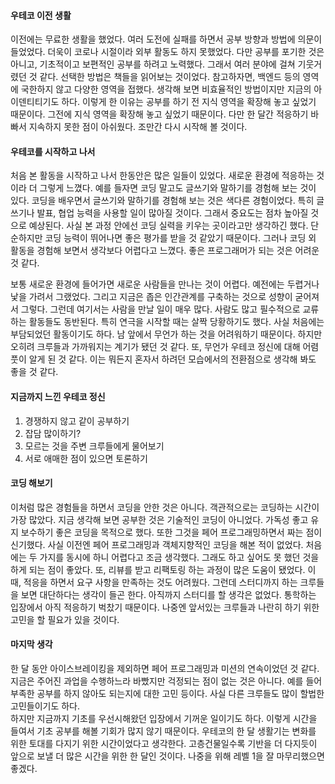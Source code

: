 #### 우테코 이전 생활
 이전에는 무료한 생활을 했었다. 여러 도전에 실패를 하면서 공부 방향과 방법에 의문이 들었었다. 더욱이 코로나 시절이라 외부 활동도 하지 못했었다.
다만 공부를 포기한 것은 아니고, 기초적이고 보편적인 공부를 하려고 노력했다. 그래서 여러 분야에 걸쳐 기웃거렸던 것 같다.
선택한 방법은 책들을 읽어보는 것이었다. 참고하자면, 백엔드 등의 영역에 국한하지 않고 다양한 영역을 접했다. 생각해 보면 비효율적인 방법이지만 지금의 아이덴티티기도 하다. 
이렇게 한 이유는 공부를 하기 전 지식 영역을 확장해 놓고 싶었기 때문이다. 그전에 지식 영역을 확장해 놓고 싶었기 때문이다.
다만 한 달간 적응하기 바빠서 지속하지 못한 점이 아쉬웠다. 조만간 다시 시작해 볼 것이다.

#### 우테코를 시작하고 나서
 처음 본 활동을 시작하고 나서 한동안은 많은 일들이 있었다. 새로운 환경에 적응하는 것이라 더 그렇게 느꼈다.
예를 들자면 코딩 말고도 글쓰기와 말하기를 경험해 보는 것이 있다. 코딩을 배우면서 글쓰기와 말하기를 경험해 보는 것은 색다른 경험이었다.
특히 글쓰기나 발표, 협업 능력을 사용할 일이 많아질 것이다. 그래서 중요도는 점차 높아질 것으로 예상된다.
사실 본 과정 안에선 코딩 실력을 키우는 곳이라고만 생각하긴 했다. 단순하지만 코딩 능력이 뛰어나면 좋은 평가를 받을 것 같았기 때문이다.
그러나 코딩 외 활동을 경험해 보면서 생각보다 어렵다고 느꼈다. 좋은 프로그래머가 되는 것은 어려운 것 같다.

 보통 새로운 환경에 들어가면 새로운 사람들을 만나는 것이 어렵다. 예전에는 두렵거나 낯을 가려서 그랬었다.
그리고 지금은 좁은 인간관계를 구축하는 것으로 성향이 굳어져서 그렇다.
그런데 여기서는 사람을 만날 일이 매우 많다. 사람도 많고 필수적으로 교류하는 활동들도 동반된다.
특히 연극을 시작할 때는 살짝 당황하기도 했다. 사실 처음에는 부담되었던 활동이기도 하다. 남 앞에서 무언가 하는 것을 어려워하기 때문이다.
하지만 오히려 크루들과 가까워지는 계기가 됐던 것 같다. 또, 무언가 우테코 정신에 대해 어렴풋이 알게 된 것 같다.
이는 뭐든지 혼자서 하려던 모습에서의 전환점으로 생각해 봐도 좋을 것 같다.
#### 지금까지 느낀 우테코 정신
1. 경쟁하지 않고 같이 공부하기
2. 잡담 많이하기?
3. 모르는 것을 주변 크루들에게 물어보기
4. 서로 애매한 점이 있으면 토론하기

#### 코딩 해보기
 이처럼 많은 경험들을 하면서 코딩을 안한 것은 아니다. 객관적으로는 코딩하는 시간이 가장 많았다.
지금 생각해 보면 공부한 것은 기술적인 코딩이 아니었다. 가독성 좋고 유지 보수하기 좋은 코딩을 목적으로 했다. 또한 그것을 페어 프로그래밍하면서 짜는 점이 신기했다.
사실 이전엔 페어 프로그래밍과 객체지향적인 코딩을 해본 적이 없었다. 처음에는 두 가지를 동시에 하니 어렵다고 조금 생각했다.
그래도 하고 싶어도 못 했던 것을 하게 되는 점이 좋았다. 또, 리뷰를 받고 리팩토링 하는 과정이 많은 도움이 됐었다.
이때, 적응을 하면서 요구 사항을 만족하는 것도 어려웠다. 그런데 스터디까지 하는 크루들을 보면 대단하다는 생각이 들곤 한다.
아직까지 스터디를 할 생각은 없었다. 통학하는 입장에서 아직 적응하기 벅찼기 때문이다. 나중엔 앞서있는 크루들과 나란히 하기 위한 고민을 할 필요가 있을 것이다.

#### 마지막 생각
 한 달 동안 아이스브레이킹을 제외하면 페어 프로그래밍과 미션의 연속이었던 것 같다. 지금은 주어진 과업을 수행하느라 바빴지만 걱정되는 점이 없는 것은 아니다.
예를 들어 부족한 공부를 하지 않아도 되는지에 대한 고민 등이다. 사실 다른 크루들도 많이 할법한 고민들이기도 하다.   
하지만 지금까지 기초를 우선시해왔던 입장에서 기꺼운 일이기도 하다. 이렇게 시간을 들여서 기초 공부를 해볼 기회가 많지 않기 때문이다.
우테코의 한 달 생활기는 변화를 위한 토대를 다지기 위한 시간이었다고 생각한다. 고층건물일수록 기반을 더 다지듯이 앞으로 보낼 더 많은 시간을 위한 한 달인 것이다.
나중을 위해 레벨 1을 잘 마무리했으면 좋겠다.
